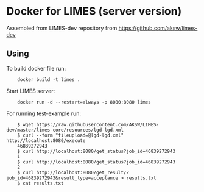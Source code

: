 # Docker for LIMES (server version)

Assembled from LIMES-dev repository from https://github.com/aksw/limes-dev

## Using
To build docker file run:
```
    docker build -t limes .
```

Start LIMES server:
```
    docker run -d --restart=always -p 8080:8080 limes
```

For running test-example run:
```
    $ wget https://raw.githubusercontent.com/AKSW/LIMES-dev/master/limes-core/resources/lgd-lgd.xml
    $ curl --form "fileupload=@lgd-lgd.xml" http://localhost:8080/execute
    46839272943
    $ curl http://localhost:8080/get_status?job_id=46839272943
    1
    $ curl http://localhost:8080/get_status?job_id=46839272943
    2
    $ curl http://localhost:8080/get_result/?job_id=46839272943&result_type=acceptance > results.txt
    $ cat results.txt
```

